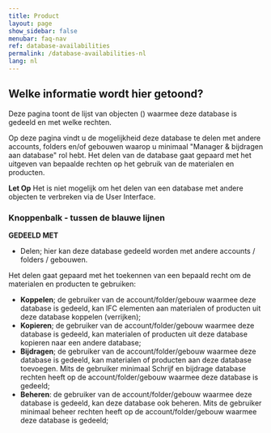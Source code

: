```yaml
---
title: Product
layout: page
show_sidebar: false
menubar: faq-nav
ref: database-availabilities
permalink: /database-availabilities-nl
lang: nl
---
```


## Welke informatie wordt hier getoond?
Deze pagina toont de lijst van objecten () waarmee deze database is gedeeld en met welke rechten.

Op deze pagina vindt u de mogelijkheid deze database te delen met andere accounts, folders en/of gebouwen waarop u minimaal "Manager & bijdragen aan database" rol hebt.
Het delen van de database gaat gepaard met het uitgeven van bepaalde rechten op het gebruik van de materialen en producten.

**Let Op** Het is niet mogelijk om het delen van een database met andere objecten te verbreken via de User Interface.

### Knoppenbalk - tussen de blauwe lijnen ###

**GEDEELD MET** 
- Delen; hier kan deze database gedeeld worden met andere accounts / folders / gebouwen.

Het delen gaat gepaard met het toekennen van een bepaald recht om de materialen en producten te gebruiken:
- **Koppelen**; de gebruiker van de account/folder/gebouw waarmee deze database is gedeeld, kan IFC elementen aan materialen of producten uit deze database koppelen (verrijken);
- **Kopieren**; de gebruiker van de account/folder/gebouw waarmee deze database is gedeeld, kan materialen of producten uit deze database kopieren naar een andere database;
- **Bijdragen**; de gebruiker van de account/folder/gebouw waarmee deze database is gedeeld, kan materialen of producten aan deze database toevoegen. Mits de gebruiker minimaal Schrijf en bijdrage database rechten heeft op de account/folder/gebouw waarmee deze database is gedeeld;
- **Beheren**: de gebruiker van de account/folder/gebouw waarmee deze database is gedeeld, kan deze database ook beheren.  Mits de gebruiker minimaal beheer rechten heeft op de account/folder/gebouw waarmee deze database is gedeeld;

